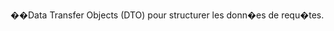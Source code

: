 ��D a t a   T r a n s f e r   O b j e c t s   ( D T O )   p o u r   s t r u c t u r e r   l e s   d o n n � e s   d e   r e q u � t e s . 
 
 
